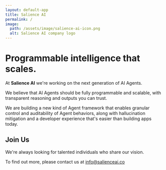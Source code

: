 ```yaml
---
layout: default-app
title: Salience AI
permalink: /
image:
  path: /assets/image/salience-ai-icon.png
  alt: Salience AI company logo
---
```


# Programmable intelligence that scales.

At **Salience AI** we're working on the next generation of AI Agents.

We believe that AI Agents should be fully programmable and scalable, with transparent reasoning and outputs you can trust. 

We are building a new kind of Agent framework that enables granular control and auditability of Agent behaviors, along with hallucination mitigation and a developer experience that's easier than building apps today.

## Join Us

We're always looking for talented individuals who share our vision.

To find out more, please contact us at [info@salienceai.co](mailto:info@salienceai.co)
